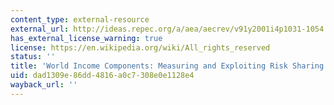 ```yaml
---
content_type: external-resource
external_url: http://ideas.repec.org/a/aea/aecrev/v91y2001i4p1031-1054.html
has_external_license_warning: true
license: https://en.wikipedia.org/wiki/All_rights_reserved
status: ''
title: 'World Income Components: Measuring and Exploiting Risk Sharing Opportunities'
uid: dad1309e-86dd-4816-a0c7-308e0e1128e4
wayback_url: ''
---
```

